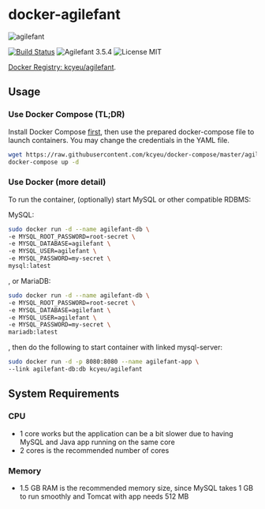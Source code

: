 # docker-agilefant
![agilefant](http://i.imgur.com/ZLdI02W.png)

[![Build Status](https://travis-ci.org/kcyeu/docker-agilefant.svg?branch=master)](https://travis-ci.org/kcyeu/docker-agilefant) ![Agilefant 3.5.4](https://img.shields.io/badge/agilefant-3.5.4-brightgreen.svg) ![License MIT](https://img.shields.io/badge/license-MIT-blue.svg)

[Docker Registry: kcyeu/agilefant](https://hub.docker.com/r/kcyeu/agilefant/).

## Usage

### Use Docker Compose (TL;DR)

Install Docker Compose [first](https://docs.docker.com/compose/install/), then use the prepared docker-compose file to launch containers. You may change the credentials in the YAML file.

```bash
wget https://raw.githubusercontent.com/kcyeu/docker-compose/master/agilefant/docker-compose.yml
docker-compose up -d
```


### Use Docker (more detail)
To run the container, (optionally) start MySQL or other compatible RDBMS:

MySQL:
```bash
sudo docker run -d --name agilefant-db \
-e MYSQL_ROOT_PASSWORD=root-secret \
-e MYSQL_DATABASE=agilefant \
-e MYSQL_USER=agilefant \
-e MYSQL_PASSWORD=my-secret \
mysql:latest
```


, or MariaDB:
```bash
sudo docker run -d --name agilefant-db \
-e MYSQL_ROOT_PASSWORD=root-secret \
-e MYSQL_DATABASE=agilefant \
-e MYSQL_USER=agilefant \
-e MYSQL_PASSWORD=my-secret \
mariadb:latest
```

, then do the following to start container with linked mysql-server:
```bash
sudo docker run -d -p 8080:8080 --name agilefant-app \
--link agilefant-db:db kcyeu/agilefant
```

## System Requirements

### CPU
  * 1 core works but the application can be a bit slower due to having MySQL and Java app running on the same core
  * 2 cores is the recommended number of cores

### Memory
  * 1.5 GB RAM is the recommended memory size, since MySQL takes 1 GB to run smoothly and Tomcat with app needs 512 MB

